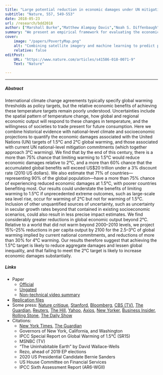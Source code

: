 ```yaml
---
title: "Large potential reduction in economic damages under UN mitigation targets"
subtitle: "Nature, 557, 549-553"
date: 2018-05-23
url: /research/bdd2018
author: ["Marshall Burke","Matthew Alampay Davis","Noah S. Diffenbaugh"]
summary: "We present an empirical framework for evaluating the economic benefits of the 2015 Paris Agreement’s temperature targets of 1.5°C and 2.0°. Our findings decompose the large uncertainties involved in such projection exercises and stress the inequity in impacts: it is a stark result that poorer countries that have historically contributed least to carbon emissions have the most the gain from mitigation of global warming." 
cover:
    image: "/papers/PovertyMap.png"
    alt: "Combining satellite imagery and machine learning to predict poverty"
    relative: false
editPost:
    URL: "https://www.nature.com/articles/s41586-018-0071-9"
    Text: "Nature"

---
```


---

##### Abstract

International climate change agreements typically specify global warming thresholds as policy targets, but the relative economic benefits of achieving these temperature targets remain poorly understood. Uncertainties include the spatial pattern of temperature change, how global and regional economic output will respond to these changes in temperature, and the willingness of societies to trade present for future consumption. Here we combine historical evidence with national-level climate and socioeconomic projections to quantify the economic damages associated with the United Nations (UN) targets of 1.5°C and 2°C global warming, and those associated with current UN national-level mitigation commitments (which together approach 3°C warming). We find that by the end of this century, there is a more than 75% chance that limiting warming to 1.5°C would reduce economic damages relative to 2°C, and a more than 60% chance that the accumulated global benefits will exceed US$20 trillion under a 3% discount rate (2010 US dollars). We also estimate that 71% of countries—representing 90% of the global population—have a more than 75% chance of experiencing reduced economic damages at 1.5°C, with poorer countries benefiting most. Our results could understate the benefits of limiting warming to 1.5°C if unprecedented extreme outcomes, such as large-scale sea level rise, occur for warming of 2°C but not for warming of 1.5°C. Inclusion of other unquantified sources of uncertainty, such as uncertainty in secular growth rates beyond that contained in existing socioeconomic scenarios, could also result in less precise impact estimates. We find considerably greater reductions in global economic output beyond 2°C. Relative to a world that did not warm beyond 2000–2010 levels, we project 15%–25% reductions in per capita output by 2100 for the 2.5–3°C of global warming implied by current national commitments, and reductions of more than 30% for 4°C warming. Our results therefore suggest that achieving the 1.5°C target is likely to reduce aggregate damages and lessen global inequality, and that failing to meet the 2°C target is likely to increase economic damages substantially.

##### Links

+ Paper
    + [Official](https://www.nature.com/articles/s41586-018-0071-9)
    + [Ungated](/papers/BurkeDavisDiffenbaugh2018.pdf)
    + [Non-technical video summary](http://www.youtube.com/watch?v=DafZSeIGLNE)
+ [Replication files](https://github.com/wmadavis/BDD2018)
+ Some press: [Nature critique](https://www.nature.com/articles/d41586-018-05198-7), [Stanford](https://news.stanford.edu/2018/05/23/reducing-emissions-save-trillions/), [Bloomberg](https://www.bna.com/money-fewer-woes-n57982093114/), [CBS (TV)](https://www.youtube.com/watch?v=29c7dTBEdcA), [The Guardian](https://www.theguardian.com/environment/2018/may/23/hitting-toughest-climate-target-will-save-world-30tn-in-damages-analysis-shows), [Reuters](https://www.weforum.org/agenda/2018/05/strict-curbs-on-global-warming-would-buoy-world-economy), [The Hill](https://thehill.com/opinion/energy-environment/389550-paris-agreement-goals-could-save-trillions-in-avoided-climate), [Yahoo](https://www.yahoo.com/news/fighting-climate-change-could-save-172228421.html), [Axios](https://www.axios.com/climate-change-paris-agreement-economic-costs-gdp-127aea31-085a-487d-b8b8-b1e7a2befcca.html), [New Yorker](https://www.newyorker.com/news/news-desk/the-false-choice-between-economic-growth-and-combatting-climate-change), [Business Insider](https://www.businessinsider.com/climate-change-capitalism-economic-threat-worse-than-depression-2019-2?r=US&IR=T), [Rolling Stone](https://www.rollingstone.com/politics/politics-news/why-the-green-new-deal-is-cheap-actually-965794/), [The Daily Show](https://www.youtube.com/watch?v=40JS3W4um7o)
+ Citations:
    + [New York Times](https://www.nytimes.com/2018/10/15/climate/trump-climate-change-fact-check.html?smid=tw-nytimes&smtyp=cur), [The Guardian](https://www.theguardian.com/us-news/2018/oct/15/fact-check-donald-trumps-claims-versus-climate-science)
    + Governors of New York, California, and Washington
    + IPCC Special Report on Global Warming of 1.5°C (SR15)
    + MSNBC (TV)
    + “The Uninhabitable Earth” by David Wallace-Wells
    + Rezo, ahead of 2019 EP elections
    + 2020 US Presidential Candidate Bernie Sanders
    + US House Committee on Financial Services
    + IPCC Sixth Assessment Report (AR6-WGII)